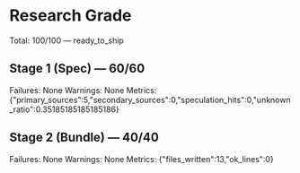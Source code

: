 # Research Grade
Total: 100/100 — ready_to_ship

## Stage 1 (Spec) — 60/60
Failures: None
Warnings: None
Metrics: {"primary_sources":5,"secondary_sources":0,"speculation_hits":0,"unknown_ratio":0.35185185185185186}

## Stage 2 (Bundle) — 40/40
Failures: None
Warnings: None
Metrics: {"files_written":13,"ok_lines":0}